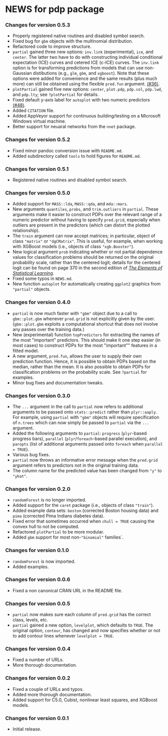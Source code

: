# NEWS for pdp package

### Changes for version 0.5.3
* Properly registered native routines and disabled symbol search.
* Fixed bug for `gbm` objects with the multinomial distribution.
* Refactored code to improve structure.
* `partial` gained three new options: `inv.link` (experimental), `ice`, and `center`. The latter two have to do with constructing individual conditional expectation (ICE) curves and cetered ICE (c-ICE) curves. The `inv.link` option is for transforming predictions from models that can use non-Gaussian distibutions (e.g., `glm`, `gbm`, and `xgboost`). Note that these options were added for convenience and the same results (plus much more) can still be obtained using the flexible `pred.fun` argument. [(#36)](https://github.com/bgreenwell/pdp/issues/36).
* `plotPartial` gained five new options: `center`, `plot.pdp`, `pdp.col`, `pdp.lwd`, and `pdp.lty`; see `?plotPartial` for details.
* Fixed default y-axis label for `autoplot` with two numeric predictors [(#48)](https://github.com/bgreenwell/pdp/issues/48).
* Added `CITATION` file.
* Added AppVeyor support for continuous building/testing on a Microsoft Windows virtual machine.
* Better support for neuaral networks from the `nnet` package.

### Changes for version 0.5.2
* Fixed minor pandoc conversion issue with `README.md`.
* Added subdirectory called `tools` to hold figures for `README.md`.

### Changes for version 0.5.1
* Registered native routines and disabled symbol search.

### Changes for version 0.5.0
* Added support for `MASS::lda`, `MASS::qda`, and `mda::mars`.
* New arguments `quantiles`, `probs`, and `trim.outliers` in `partial`. These arguments make it easier to construct PDPs over the relevant range of a numeric predictor without having to specify `pred.grid`, especially when outliers are present in the predictors (which can distort the plotted relationship).
* The `train` argument can now accept matrices; in particular, object of class `"matrix"` or `"dgCMatrix"`. This is useful, for example, when working with XGBoost models (i.e., objects of class `"xgb.Booster"`).
* New logical argument `prob` indicating whether or not partial dependence values for classification problems should be returned on the original probability scale, rather than the centered logit; details for the centered logit can be found on page 370 in the second edition of [*The Elements of Statistical Learning*](https://statweb.stanford.edu/~tibs/ElemStatLearn/).
* Fixed some typos in `NEWS.md`.
* New function `autoplot` for automatically creating `ggplot2` graphics from `"partial"` objects.

### Changes for version 0.4.0
* `partial` is now much faster with `"gbm"` object due to a call to `gbm::plot.gbm` whenever `pred.grid` is not explicitly given by the user. (`gbm::plot.gbm` exploits a computational shortcut that does not involve any passes over the training data.)
* New (experimental) function `topPredictors` for extracting the names of the most "important" predictors. This should make it one step easier (in most cases) to construct PDPs for the most "important"" features in a fitted model.
* A new argument, `pred.fun`, allows the user to supply their own prediction function. Hence, it is possible to obtain PDPs based on the median, rather than the mean. It is also possible to obtain PDPs for classification problems on the probability scale. See `?partial` for examples.
* Minor bug fixes and documentation tweaks.

### Changes for version 0.3.0
* The `...` argument in the call to `partial` now refers to additional arguments to be passed onto `stats::predict` rather than `plyr::aaply`. For example, using `partial` with `"gbm"` objects will require specification of `n.trees` which can now simply be passed to `partial` via the `...` argument.
* Added the following arguments to `partial`: `progress` (`plyr`-based progress bars), `parallel` (`plyr`/`foreach`-based parallel execution), and `paropts` (list of additional arguments passed onto `foreach` when `parallel = TRUE`).
* Various bug fixes.
* `partial` now throws an informative error message when the `pred.grid` argument refers to predictors not in the original training data.
* The column name for the predicted value has been changed from `"y"` to `"yhat"`.

### Changes for version 0.2.0
* `randomForest` is no longer imported.
* Added support for the `caret` package (i.e., objects of class `"train"`).
* Added example data sets: `boston` (corrected Boston housing data) and `pima` (corrected Pima Indians diabetes data).
* Fixed error that sometimes occurred when `chull = TRUE` causing the convex hull to not be computed.
* Refactored `plotPartial` to be more modular.
* Added `gbm` support for most non-`"binomial"` families`.

### Changes for version 0.1.0
* `randomForest` is now imported.
* Added examples.

### Changes for version 0.0.6
* Fixed a non canonical CRAN URL in the README file.

### Changes for version 0.0.5
* `partial` now makes sure each column of `pred.grid` has the correct class, levels, etc.
* `partial` gained a new option, `levelplot`, which defaults to `TRUE`. The original option, `contour`, has changed and now specifies whether or not to add contour lines whenever `levelplot = TRUE`.

### Changes for version 0.0.4
* Fixed a number of URLs.
* More thorough documentation.

### Changes for version 0.0.2

* Fixed a couple of URLs and typos.
* Added more thorough documentation.
* Added support for C5.0, Cubist, nonlinear least squares, and XGBoost models.

### Changes for version 0.0.1

* Initial release.
